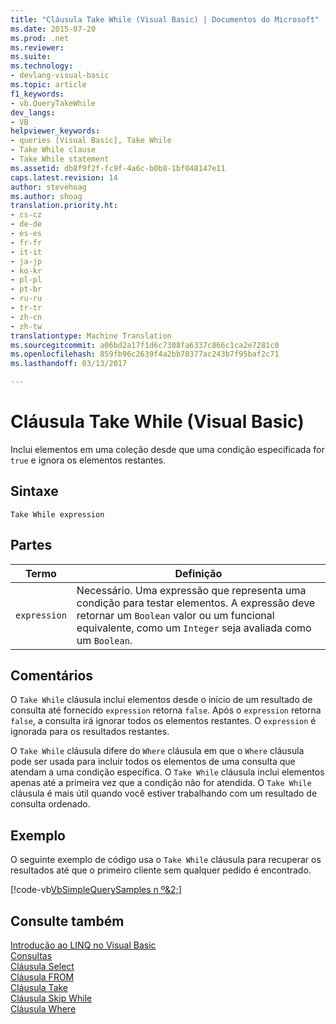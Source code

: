 ```yaml
---
title: "Cláusula Take While (Visual Basic) | Documentos do Microsoft"
ms.date: 2015-07-20
ms.prod: .net
ms.reviewer: 
ms.suite: 
ms.technology:
- devlang-visual-basic
ms.topic: article
f1_keywords:
- vb.QueryTakeWhile
dev_langs:
- VB
helpviewer_keywords:
- queries [Visual Basic], Take While
- Take While clause
- Take While statement
ms.assetid: db8f9f2f-fc9f-4a6c-b0b8-1bf048147e11
caps.latest.revision: 14
author: stevehoag
ms.author: shoag
translation.priority.ht:
- cs-cz
- de-de
- es-es
- fr-fr
- it-it
- ja-jp
- ko-kr
- pl-pl
- pt-br
- ru-ru
- tr-tr
- zh-cn
- zh-tw
translationtype: Machine Translation
ms.sourcegitcommit: a06bd2a17f1d6c7308fa6337c866c1ca2e7281c0
ms.openlocfilehash: 859fb96c2639f4a2bb78377ac243b7f95baf2c71
ms.lasthandoff: 03/13/2017

---
```

# <a name="take-while-clause-visual-basic"></a>Cláusula Take While (Visual Basic)
Inclui elementos em uma coleção desde que uma condição especificada for `true` e ignora os elementos restantes.  
  
## <a name="syntax"></a>Sintaxe  
  
```  
Take While expression  
```  
  
## <a name="parts"></a>Partes  
  
|Termo|Definição|  
|---|---|  
|`expression`|Necessário. Uma expressão que representa uma condição para testar elementos. A expressão deve retornar um `Boolean` valor ou um funcional equivalente, como um `Integer` seja avaliada como um `Boolean`.|  
  
## <a name="remarks"></a>Comentários  
 O `Take While` cláusula inclui elementos desde o início de um resultado de consulta até fornecido `expression` retorna `false`. Após o `expression` retorna `false`, a consulta irá ignorar todos os elementos restantes. O `expression` é ignorada para os resultados restantes.  
  
 O `Take While` cláusula difere do `Where` cláusula em que o `Where` cláusula pode ser usada para incluir todos os elementos de uma consulta que atendam a uma condição específica. O `Take While` cláusula inclui elementos apenas até a primeira vez que a condição não for atendida. O `Take While` cláusula é mais útil quando você estiver trabalhando com um resultado de consulta ordenado.  
  
## <a name="example"></a>Exemplo  
 O seguinte exemplo de código usa o `Take While` cláusula para recuperar os resultados até que o primeiro cliente sem qualquer pedido é encontrado.  
  
 [!code-vb[VbSimpleQuerySamples n º&2;](../../../visual-basic/language-reference/queries/codesnippet/VisualBasic/take-while-clause_1.vb)]  
  
## <a name="see-also"></a>Consulte também  
 [Introdução ao LINQ no Visual Basic](../../../visual-basic/programming-guide/language-features/linq/introduction-to-linq.md)   
 [Consultas](../../../visual-basic/language-reference/queries/queries.md)   
 [Cláusula Select](../../../visual-basic/language-reference/queries/select-clause.md)   
 [Cláusula FROM](../../../visual-basic/language-reference/queries/from-clause.md)   
 [Cláusula Take](../../../visual-basic/language-reference/queries/take-clause.md)   
 [Cláusula Skip While](../../../visual-basic/language-reference/queries/skip-while-clause.md)   
 [Cláusula Where](../../../visual-basic/language-reference/queries/where-clause.md)
